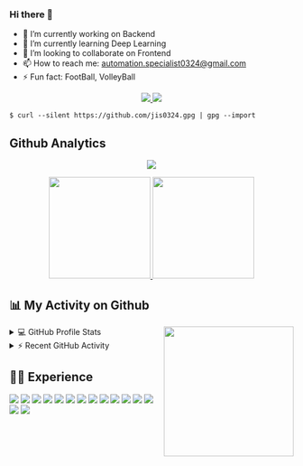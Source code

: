### Hi there 👋
- 🔭 I’m currently working on Backend
- 🌱 I’m currently learning Deep Learning
- 👯 I’m looking to collaborate on Frontend
- 📫 How to reach me: automation.specialist0324@gmail.com
- ⚡ Fun fact: FootBall, VolleyBall

<p align="center">
    <a href="">
        <img src="https://visitor-badge.laobi.icu/badge?page_id=jis0324.jis0324">
        <img src="https://img.shields.io/twitter/follow/AgaScoot_Reggae?color=red&label=Twitter&style=flat-square">
        <!-- <img src="https://img.shields.io/youtube/channel/subscribers/UC3tF03J2dqJVmrKuYK2rNIA?label=Youtube&style=flat-square"> -->
    </a>
</p>
<!--**Statistik Efektif**-->

```
$ curl --silent https://github.com/jis0324.gpg | gpg --import
```

## Github Analytics
<p align="center">
    <img alig
        src="https://github-profile-trophy.vercel.app/?username=jis0324&no-bg=true&no-frame=true&theme=onedark&column=7" />
</p>


<!--START_SECTION:waka-->
<!-- ![jis0324 Contribution Stats](https://github-contribution-stats.vercel.app/api/?username=jis0324) -->
<p align="center">
    <a href="https://github.com/jis0324">
        <img height="180em"
            src="https://github-readme-stats.vercel.app/api?username=jis0324&show_icons=true&theme=midnight-purple&include_all_commits=true&count_private=true" />
        <img height="180em"
            src="https://github-readme-stats-eight-theta.vercel.app/api/top-langs/?username=jis0324&layout=compact&langs_count=8&theme=midnight-purple" />
    </a>
</p>
<!--END_SECTION:waka-->

## 📊 My Activity on Github
<img align='right' src="https://media.giphy.com/media/M9gbBd9nbDrOTu1Mqx/giphy.gif" width="230">
<details>
    <summary>💻 GitHub Profile Stats</summary>
    <br />
    <a href="https://github.com/jis0324"><img width="50%"
            src="https://github-readme-streak-stats.herokuapp.com/?user=jis0324&theme=highcontrast" /></a>
    <br />
    <!--   <b>Note:</b> Top languages is only a metric of the languages my public code consists of and doesn't reflect experience or skill level. -->
</details>

<details>
    <summary>⚡ Recent GitHub Activity</summary>
    <br />

    <!--START_SECTION:activity-->
    1. You.com Parser
    2. Google Scraping
    <!--END_SECTION:activity-->
</details>

## 👨‍💻 Experience
<p>
    <img src="https://img.shields.io/badge/git%20-%23F05033.svg?&style=for-the-badge&logo=git&logoColor=white" />
    <img src="https://img.shields.io/badge/gitlab%20-%23181717.svg?&style=for-the-badge&logo=gitlab&logoColor=white" />
    <img src="https://img.shields.io/badge/github%20-%23121011.svg?&style=for-the-badge&logo=github&logoColor=white" />
    <img src="https://img.shields.io/badge/PYTHON-success?&style=for-the-badge&logo=python&logoColor=white" />
    <img src="https://img.shields.io/badge/vuejs%20-%2335495e.svg?&style=for-the-badge&logo=vue.js&logoColor=%234FC08D" />
    <img src="https://img.shields.io/badge/REACT-blueviolet?&style=for-the-badge&logo=react&logoColor=white" />
    <img src="https://img.shields.io/badge/html5%20-%23E34F26.svg?&style=for-the-badge&logo=html5&logoColor=white" />
    <img src="https://img.shields.io/badge/css3%20-%231572B6.svg?&style=for-the-badge&logo=css3&logoColor=white" />
    <img src="https://img.shields.io/badge/bootstrap%20-%23563D7C.svg?&style=for-the-badge&logo=bootstrap&logoColor=white" />
    <img src="https://img.shields.io/badge/javascript%20-%23323330.svg?&style=for-the-badge&logo=javascript&logoColor=%23F7DF1E" />
    <img src="https://img.shields.io/badge/jQuery-ff69b4?&style=for-the-badge&logo=jquery&logoColor=white" />
    <img src="https://img.shields.io/badge/typescript%20-%23007ACC.svg?&style=for-the-badge&logo=typescript&logoColor=white" />
    <img src="https://img.shields.io/badge/php-%23777BB4.svg?&style=for-the-badge&logo=php&logoColor=white" />
    <img src="https://img.shields.io/badge/mongodb-orange?&style=for-the-badge&logo=mongodb&logoColor=white" />
    <img src="https://img.shields.io/badge/shopify-9cf?&style=for-the-badge&logo=shopify&logoColor=white" />
</p>

<br>

